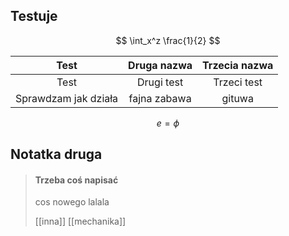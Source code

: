 ## Testuje


$$ \int_x^z \frac{1}{2} $$

|         Test         | Druga nazwa  | Trzecia nazwa |
|:--------------------:|:------------:|:-------------:|
|         Test         |  Drugi test  |  Trzeci test  |
| Sprawdzam jak działa | fajna zabawa |    gituwa     | 


$$ e = \phi $$
## Notatka druga
> #### Trzeba coś napisać	
> cos nowego lalala
> 
> [[inna]]
> [[mechanika]]




